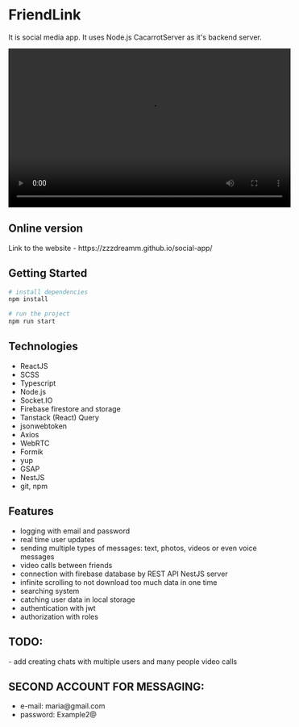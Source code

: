 <h1>FriendLink</h1>
It is social media app. It uses Node.js CacarrotServer as it's backend server.

<video width="560" height="315" src="https://youtu.be/aftrqimy7iQ" frameborder="0" allowfullscreen></video>

<h2>Online version</h2>
Link to the website - https://zzzdreamm.github.io/social-app/

<h2>Getting Started</h2>

```bash
# install dependencies
npm install

# run the project
npm run start
```

<h2>Technologies</h2>
<ul>
<li>ReactJS</li>
<li>SCSS</li>
<li>Typescript</li>
<li>Node.js</li>
<li>Socket.IO</li>
<li>Firebase firestore and storage</li>
    <li>Tanstack (React) Query</li>
<li>jsonwebtoken</li>
<li>Axios</li>
<li>WebRTC</li>
  <li>Formik</li>
  <li>yup</li>
  <li>GSAP</li>
<li>NestJS</li>
    <li>git, npm</li>
</ul>

<h2>Features</h2>

<ul>
  <li>logging with email and password</li>
  <li>real time user updates</li>
  <li>sending multiple types of messages: text, photos, videos or even voice messages</li>
  <li>video calls between friends</li>
  <li>connection with firebase database by REST API NestJS server</li>
  <li>infinite scrolling to not download too much data in one time</li>
  <li>searching system</li>
  <li>catching user data in local storage</li>
    <li>authentication with jwt</li>
    <li>authorization with roles</li>
</ul>

<h2>TODO:</h2>
- add creating chats with multiple users and many people video calls

<h2>SECOND ACCOUNT FOR MESSAGING:</h2>
<ul>
 <li>e-mail: maria@gmail.com</li>
<li>password: Example2@</li>
</ul>


